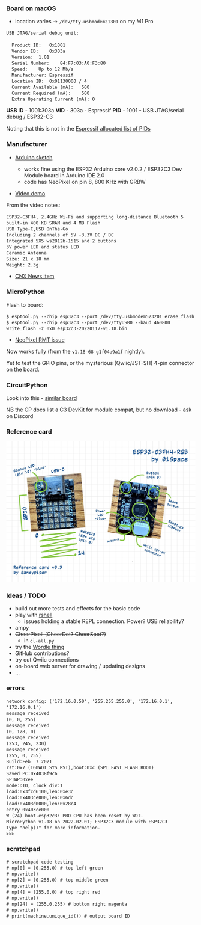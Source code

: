 ### Board on macOS

- location varies -> `/dev/tty.usbmodem21301` on my M1 Pro

```text
USB JTAG/serial debug unit:

  Product ID:	0x1001
  Vendor ID:	0x303a
  Version:	1.01
  Serial Number:	84:F7:03:A0:F3:80
  Speed:	Up to 12 Mb/s
  Manufacturer:	Espressif
  Location ID:	0x01130000 / 4
  Current Available (mA):	500
  Current Required (mA):	500
  Extra Operating Current (mA):	0
```

**USB ID** - 1001:303a
**VID** - 303a - Espressif
**PID** - 1001 - USB JTAG/serial debug / ESP32-C3

Noting that this is not in the [Espressif allocated list of PIDs](https://github.com/espressif/usb-pids/blob/main/allocated-pids.txt)

### Manufacturer

- [Arduino sketch](https://github.com/01Space/ESP32-C3FH4-RGB)
  - works fine using the ESP32 Arduino core v2.0.2 / ESP32C3 Dev Module board in Arduino IDE 2.0
  - code has NeoPixel on pin 8, 800 KHz with GRBW

- [Video demo](https://www.youtube.com/watch?v=m-cgaS6eHv4)

From the video notes:

```text
ESP32-C3FH4, 2.4GHz Wi-Fi and supporting long-distance Bluetooth 5
built-in 400 KB SRAM and 4 MB Flash
USB Type-C,USB OnThe-Go
Including 2 channels of 5V -3.3V DC / DC
Integrated 5X5 ws2812b-1515 and 2 buttons
3V power LED and status LED
Ceramic Antenna
Size: 21 x 18 mm
Weight: 2.3g
```

- [CNX News item](https://www.cnx-software.com/2022/01/07/board-with-25-rgb-leds-is-offered-with-esp32-c3-or-esp32-pico-d4/)

### MicroPython

Flash to board:

```shell
$ esptool.py --chip esp32c3 --port /dev/tty.usbmodem523201 erase_flash
$ esptool.py --chip esp32c3 --port /dev/ttyUSB0 --baud 460800 write_flash -z 0x0 esp32c3-20220117-v1.18.bin
```

- [NeoPixel RMT issue](https://github.com/micropython/micropython/issues/8109)

Now works fully (from the `v1.18-68-g1f04a9a1f` nightly).

Yet to test the GPIO pins, or the mysterious (Qwiic/JST-SH) 4-pin connector on the board.

### CircuitPython

Look into this - [similar board](https://circuitpython.org/board/ai_thinker_esp32-c3s/)

NB the CP docs list a C3 DevKit for module compat, but no download - ask on Discord

### Reference card

![Annotated board](/reference/ESP32-C3FH4-RGB-reference.jpeg)

### Ideas / TODO

- build out more tests and effects for the basic code
- play with [rshell](https://core-electronics.com.au/tutorials/getting-started-with-raspberry-pi-pico.html)
  - issues holding a stable REPL connection. Power? USB reliability?
- ampy
- ~~CheerPixel! (CheerDot? CheerSpot?)~~
  - in `cl-all.py`
- try the [Wordle thing](https://twitter.com/ciro/status/1488259161066459142)
- GitHub contributions?
- try out Qwiic connections
- on-board web server for drawing / updating designs
- ...

### errors

```text
network config: ('172.16.0.50', '255.255.255.0', '172.16.0.1', '172.16.0.1')
message received
(0, 0, 255)
message received
(0, 128, 0)
message received
(253, 245, 230)
message received
(255, 0, 255)
Build:Feb  7 2021
rst:0x7 (TG0WDT_SYS_RST),boot:0xc (SPI_FAST_FLASH_BOOT)
Saved PC:0x4038f9c6
SPIWP:0xee
mode:DIO, clock div:1
load:0x3fcd6100,len:0xe3c
load:0x403ce000,len:0x6dc
load:0x403d0000,len:0x28c4
entry 0x403ce000
W (24) boot.esp32c3: PRO CPU has been reset by WDT.
MicroPython v1.18 on 2022-02-01; ESP32C3 module with ESP32C3
Type "help()" for more information.
>>>
```

### scratchpad

```text
# scratchpad code testing
# np[0] = (0,255,0) # top left green
# np.write()
# np[2] = (0,255,0) # top middle green
# np.write()
# np[4] = (255,0,0) # top right red
# np.write()
# np[24] = (255,0,255) # bottom right magenta
# np.write()
# print(machine.unique_id()) # output board ID
```

